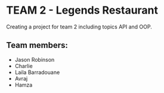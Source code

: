 # TEAM 2 - Legends Restaurant

Creating a project for team 2 including topics API and OOP.

## Team members:
- Jason Robinson
- Charlie
- Laila Barradouane
- Avraj
- Hamza



